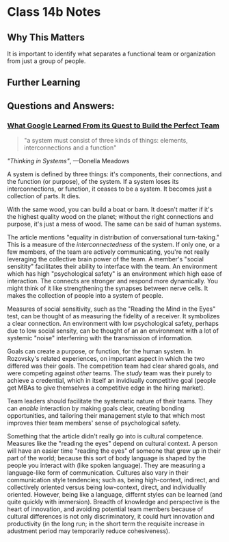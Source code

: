 # Class 14b Notes

## Why This Matters

It is important to identify what separates a functional team or organization from just a group of people.

## Further Learning

## Questions and Answers:

### [What Google Learned From its Quest to Build the Perfect Team](https://www.google.com/amp/mobile.nytimes.com/2016/02/28/magazine/what-google-learned-from-its-quest-to-build-the-perfect-team.amp.html)

>"a system must consist of three kinds of things: elements, interconnections and a function" 

<cite>"Thinking in Systems"</cite>, —Donella Meadows

A system is defined by three things: it's components, their connections, and the function (or purpose), of the system. If a system loses its interconnections, or function, it ceases to be a system. It becomes just a collection of parts. It dies.

With the same wood, you can build a boat or barn.  It doesn't matter if it's the highest quality wood on the planet; without the right connections and purpose, it's just a mess of wood. The same can be said of human systems.

The article mentions "equality in distribution of conversational turn-taking." This is a measure of the *interconnectedness* of the system. If only one, or a few members, of the team are actively communicating, you're not really leveraging the collective brain power of the team. A member's "social sensitity" facilitates their ability to interface with the team. An environment which has high "psychological safety" is an environment which high ease of interaction. The connects are stronger and respond more dynamically. You might think of it like strengthening the synapses between nerve cells. It makes the collection of people into a system of people.

Measures of social sensitivity, such as the "Reading the Mind in the Eyes" test, can be thought of as measuring the fidelity of a receiver. It symbolizes a clear connection. An environment with low psychological safety, perhaps due to low social sensity, can be thought of an an environment with a lot of systemic "noise" interferring with the transmission of information.

Goals can create a purpose, or function, for the human system. In Rozovsky's related experiences, on important aspect in which the two differed was their goals. The competition team had clear shared goals, and were competing against *other* teams. The *study* team was their purely to achieve a credential, which in itself an invidiually competitive goal (people get MBAs to give themselves a competitive edge in the hiring market). 

Team leaders should facilitate the systematic nature of their teams. They can *enable* interaction by making goals clear, creating bonding opportunities, and tailoring their management style to that which most improves thier team members' sense of psychological safety. 

Something that the article didn't really go into is cultural competence. Measures like the "reading the eyes" depend on cultural context. A person will have an easier time "reading the eyes" of someone that grew up in their part of the world; because this sort of body language is shaped by the people you interact with (like spoken language). They are measuring a language-like form of communication. Cultures also vary in their communication style tendencies; such as, being high-context, indirect, and collectively oriented versus being low-context, direct, and individuallly oriented. However, being like a language, differnt styles can be learned (and quite quickly with immersion). Breadth of knowledge and perspective is the heart of innovation, and avoiding potential team members because of cultural differences is not only discriminatory, it could hurt innovation and productivity (in the long run; in the short term the requisite increase in adustment period may temporarily reduce cohesiveness).